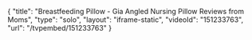{
    "title": "Breastfeeding Pillow - Gia Angled Nursing Pillow Reviews from Moms",
    "type": "solo",
    "layout": "iframe-static",
    "videoId": "151233763",
    "url": "\/tvpembed\/151233763"
}